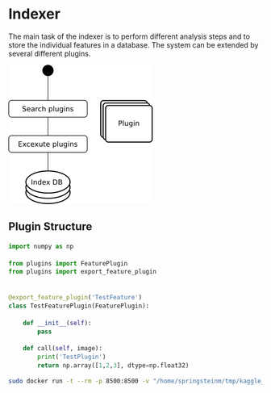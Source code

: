 # Indexer
The main task of the indexer is to perform different analysis steps and to store the individual features in a database. The system can be extended by several different plugins.


![](doc/indexer.png)


## Plugin Structure

```python
import numpy as np

from plugins import FeaturePlugin
from plugins import export_feature_plugin


@export_feature_plugin('TestFeature')
class TestFeaturePlugin(FeaturePlugin):

    def __init__(self):
        pass

    def call(self, image):
        print('TestPlugin')
        return np.array([1,2,3], dtype=np.float32)
```

```bash
sudo docker run -t --rm -p 8500:8500 -v "/home/springsteinm/tmp/kaggle_iart_densenet_201_export/:/models/kaggle_iart_densenet_201_export" -e MODEL_NAME=kaggle_iart_densenet_201_export tensorflow/serving
```
